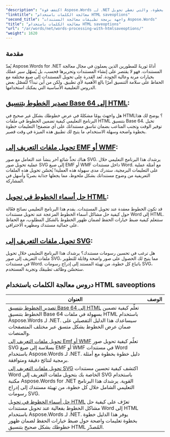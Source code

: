 ```yaml
---
"description": "اكتشف قوة Aspose.Words لـ .NET من خلال دروسنا التعليمية خطوة بخطوة، والتي تغطي تحويل HTML والملفات التعريفية لتحسين معالجة المستندات لديك."
"linktitle": "معالجة الكلمات باستخدام HTML saveoptions"
"second_title": "واجهة برمجة تطبيقات معالجة المستندات Aspose.Words"
"title": "معالجة الكلمات باستخدام HTML saveoptions"
"url": "/ar/words/net/words-processing-with-htmlsaveoptions/"
"weight": 1620
---
```


## مقدمة

يُعدّ Aspose.Words for .NET أداةً ثوريةً للمطورين الذين يعملون في مجال معالجة المستندات. فهو لا يقتصر على إنشاء المستندات وتحريرها فحسب، بل يُسهّل سير عملك بخيارات مرنة وعالية الجودة. تُعد القدرة على تحويل المستندات إلى صيغ مختلفة مع الحفاظ على سلامة التنسيق أمرًا بالغ الأهمية لأي تطبيق. ولكن من أين نبدأ؟ لنُفصّل بعض الدروس التعليمية الأساسية التي يمكنك استخدامها.


## [تصدير الخطوط بتنسيق Base 64 إلى HTML](./export-fonts-as-base-64-to-html/):
هل واجهتَ يومًا مشكلةً في عرض خطوطك بشكل غير صحيح في HTML؟ يوضح لك هذا البرنامج التعليمي كيفية تضمين الخطوط في ملفات HTML بتنسيق Base 64. تخيل توفير الوقت وتجنب المتاعب بضمان تناسق مستنداتك على أي متصفح! التعليمات خطوة بخطوة واضحة وسهلة الاستخدام، ما يتيح لك تطبيق هذه الميزة في وقت قصير. 

## [تحويل ملفات التعريف إلى EMF أو WMF](./converting-metafiles-to-emf-or-wmf/):
هناك تحدٍّ شائع آخر ينشأ عند التعامل مع صور SVG. يرشدك هذا البرنامج التعليمي خلال عملية تحويل صور SVG إلى صيغ EMF أو WMF داخل مستندات Word. مع أمثلة عملية على التعليمات البرمجية، ستدرك مدى سهولة هذه العملية! يُحسّن تحويل هذه الملفات التعريفية من وضوح مستنداتك بشكل ملحوظ، مما يجعلها جذابة بصريًا وأسهل في المشاركة.

## [حل أسماء الخطوط في تحويل HTML](./resolve-font-names-in-html-conversion/):
قد تكون الخطوط معقدة عند تحويل المستندات. يقدم هذا البرنامج التعليمي نصائح فعّالة حول كيفية حل مشاكل أسماء الخطوط المزعجة عند تحويل مستندات Word إلى HTML. ستتعلم كيفية ضبط خيارات الحفظ لضمان ظهور الخطوط بالشكل المطلوب، مع الحفاظ على جمالية مستندك ومظهره الاحترافي.

## [تحويل ملفات التعريف إلى SVG](./converting-metafiles-to-svg/):
هل ترغب في تحسين رسومات مستندك؟ يرشدك هذا البرنامج التعليمي خلال تحويل ملفات التعريف إلى صور SVG، مما يتيح لك الحصول على صور واضحة وقابلة للتطوير في مستندات Word. باتباع كل خطوة، من تهيئة المستند إلى إدراج رسومات SVG، ستحسّن وظائف تطبيقك وتجربة المستخدم.

 ## دروس معالجة الكلمات باستخدام HTML saveoptions
| العنوان | الوصف |
| --- | --- |
| [تصدير الخطوط بتنسيق Base 64 إلى HTML](./export-fonts-as-base-64-to-html/) تعلّم كيفية تضمين الخطوط بتنسيق Base 64 بسهولة في ملفات HTML باستخدام Aspose.Words لـ .NET. سيساعدك هذا الدليل التفصيلي على ضمان عرض الخطوط بشكل متسق عبر مختلف المتصفحات والمنصات.
| [تحويل ملفات التعريف إلى Emf أو WMF](./converting-metafiles-to-emf-or-wmf/) تعلّم كيفية تحويل صور SVG بسلاسة إلى صيغ EMF أو WMF في مستندات Word باستخدام Aspose.Words لـ .NET. دليل خطوة بخطوة مع أمثلة برمجية لنتائج دقيقة ومتوافقة.
| [تحويل ملفات التعريف إلى SVG](./converting-metafiles-to-svg/) اكتشف كيفية تحسين مستندات Word الخاصة بك بتحويل ملفات التعريف إلى SVG باستخدام مكتبة Aspose.Words for .NET القوية. يرشدك هذا البرنامج التعليمي الشامل خلال كل خطوة، من تهيئة مستندك إلى إدراج رسومات SVG.
| [حل أسماء الخطوط في تحويل HTML](./resolve-font-names-in-html-conversion/) تعرّف على كيفية حل مشاكل الخطوط بفعالية عند تحويل مستندات Word إلى HTML باستخدام Aspose.Words لـ .NET. يوفر هذا الدليل خطوة بخطوة تعليمات واضحة حول ضبط خيارات الحفظ لضمان ظهور خطوطك بشكل صحيح بتنسيق HTML المُصدّر.